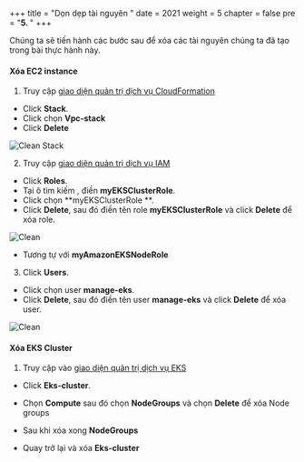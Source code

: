 +++
title = "Dọn dẹp tài nguyên  "
date = 2021
weight = 5
chapter = false
pre = "<b>5. </b>"
+++

Chúng ta sẽ tiến hành các bước sau để xóa các tài nguyên chúng ta đã tạo trong bài thực hành này.

#### Xóa EC2 instance

1. Truy cập [giao diện quản trị dịch vụ CloudFormation](https://ap-southeast-1.console.aws.amazon.com/cloudformation/home?region=ap-southeast-1)

- Click **Stack**.
- Click chọn **Vpc-stack**
- Click **Delete**

![Clean Stack](/images/5.cleanup/5.deletestack.png)

2. Truy cập [giao diện quản trị dịch vụ IAM](https://console.aws.amazon.com/iamv2/home#/home)

- Click **Roles**.
- Tại ô tìm kiếm , điền **myEKSClusterRole**.
- Click chọn **myEKSClusterRole **.
- Click **Delete**, sau đó điền tên role **myEKSClusterRole** và click **Delete** để xóa role.

![Clean](/images/5.cleanup/5.cleanrole.png)

- Tương tự với **myAmazonEKSNodeRole**

3. Click **Users**.

- Click chọn user **manage-eks**.
- Click **Delete**, sau đó điền tên user **manage-eks** và click **Delete** để xóa user.

![Clean](/images/5.cleanup/5.deleteuser.png)

#### Xóa EKS Cluster

1. Truy cập vào [giao diện quản trị dịch vụ EKS](https://ap-southeast-1.console.aws.amazon.com/eks/home?region=ap-southeast-1)

- Click **Eks-cluster**.
- Chọn **Compute** sau đó chọn **NodeGroups** và chọn **Delete** để xóa Node groups
- Sau khi xóa xong **NodeGroups**

- Quay trở lại và xóa **Eks-cluster**
